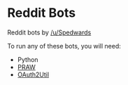 # Reddit Bots
Reddit bots by [/u/Spedwards](http://reddit.com/u/Spedwards)

To run any of these bots, you will need:
 - Python
 - [PRAW](https://github.com/praw-dev/praw)
 - [OAuth2Util](https://github.com/SmBe19/praw-OAuth2Util)